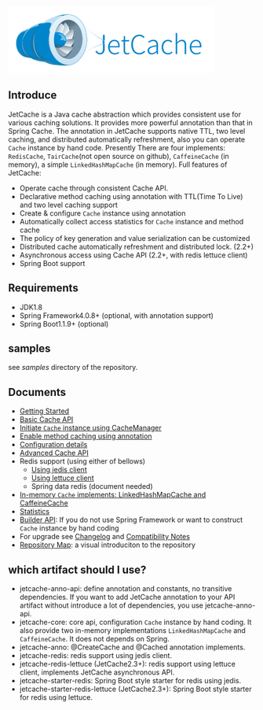 
![JetCache logo](../images/logo_jetcache.png)

## Introduce
JetCache is a Java cache abstraction which provides consistent use for various caching solutions. 
It provides more powerful annotation than that in Spring Cache. The annotation in JetCache supports native TTL, 
two level caching, and distributed automatically refreshment, also you can operate ```Cache``` instance by hand code. 
Presently There are four implements: ```RedisCache```, ```TairCache```(not open source on github), ```CaffeineCache``` (in memory), a simple ```LinkedHashMapCache``` (in memory).
Full features of JetCache:
* Operate cache through consistent Cache API. 
* Declarative method caching using annotation with TTL(Time To Live) and two level caching support
* Create & configure ```Cache``` instance using annotation
* Automatically collect access statistics for ```Cache``` instance and method cache
* The policy of key generation and value serialization can be customized
* Distributed cache automatically refreshment and distributed lock. (2.2+)
* Asynchronous access using Cache API (2.2+, with redis lettuce client)
* Spring Boot support

## Requirements
* JDK1.8
* Spring Framework4.0.8+ (optional, with annotation support)
* Spring Boot1.1.9+ (optional)

## samples
see *samples* directory of the repository.

## Documents
* [Getting Started](GettingStarted.md)
* [Basic Cache API](CacheAPI.md)
* [Initiate ```Cache``` instance using CacheManager](CreateCache.md)
* [Enable method caching using annotation](MethodCache.md)
* [Configuration details](Config.md)
* [Advanced Cache API](AdvancedCacheAPI.md)
* Redis support (using either of bellows)
  * [Using jedis client](RedisWithJedis.md)
  * [Using lettuce client](RedisWithLettuce.md)
  * Spring data redis (document needed)
* [In-memory ```Cache``` implements: LinkedHashMapCache and CaffeineCache](Embedded.md)
* [Statistics](Stat.md)
* [Builder API](Builder.md): If you do not use Spring Framework or want to construct ```Cache``` instance by hand coding
* For upgrade see [Changelog](https://github.com/alibaba/jetcache/wiki/Changelog) and [Compatibility Notes](Compatibility.md)
* [Repository Map](https://sourcespy.com/github/alibabajetcache/): a visual introduciton to the repository

## which artifact should I use?
* jetcache-anno-api: define annotation and constants, no transitive dependencies. If you want to add JetCache annotation to your API artifact without introduce a lot of dependencies, you use jetcache-anno-api. 
* jetcache-core: core api, configuration ```Cache``` instance by hand coding. It also provide two in-memory implementations ```LinkedHashMapCache``` and ```CaffeineCache```. It does not depends on Spring.
* jetcache-anno: @CreateCache and @Cached annotation implements.
* jetcache-redis: redis support using jedis client.
* jetcache-redis-lettuce (JetCache2.3+): redis support using lettuce client, implements JetCache asynchronous API.
* jetcache-starter-redis: Spring Boot style starter for redis using jedis.
* jetcache-starter-redis-lettuce (JetCache2.3+): Spring Boot style starter for redis using lettuce.
